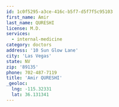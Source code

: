 ```yaml
---
id: 1c0f5295-a3ce-416c-b5f7-d5f7f5c95103
first_name: Amir
last_name: QURESHI
license: M.D.
services:
  - internal-medicine
category: doctors
address: '10 Sun Glow Lane'
city: 'Las Vegas'
state: NV
zip: '89135'
phone: 702-487-7119
title: 'Amir QURESHI'
_geoloc:
  lng: -115.32331
  lat: 36.131341
---
```

